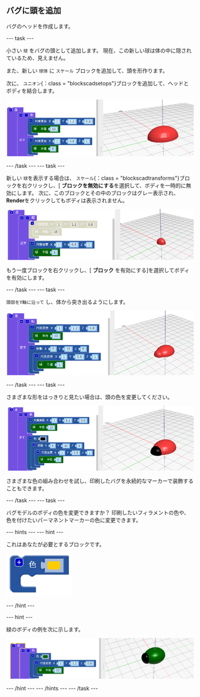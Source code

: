 ## バグに頭を追加

バグのヘッドを作成します。

--- task ---

小さい `球` をバグの頭として追加します。 現在、この新しい球は体の中に隠されているため、見えません。

また、新しい `球体` に `スケール` ブロックを追加して、頭を形作ります。

次に、 `ユニオン`{：class = "blockscadsetops"}ブロックを追加して、ヘッドとボディを結合します。

![スクリーンショット](images/bug-head-hidden.png)

--- /task --- --- task ---

新しい `球`を表示する場合は、 `スケール`{：class = "blockscadtransforms"}ブロックを右クリックし、[ **ブロックを無効にする**を選択して、ボディを一時的に無効にします。 次に、このブロックとその中のブロックはグレー表示され、 **Render**をクリックしてもボディは表示されません。

![スクリーンショット](images/bug-disable.png)

もう一度ブロックを右クリックし、[ **ブロック** を有効にする]を選択してボディを有効にします。

--- /task --- --- task ---

`頭部をY軸に沿って` し、体から突き出るようにします。

  ![スクリーンショット](images/bug-head.png)

--- /task --- --- task ---

さまざまな形をはっきりと見たい場合は、頭の色を変更してください。

![スクリーンショット](images/bug-head-black.png)

さまざまな色の組み合わせを試し、印刷したバグを永続的なマーカーで装飾することもできます。

--- /task --- --- task ---

バグモデルのボディの色を変更できますか？ 印刷したいフィラメントの色や、色を付けたいパーマネントマーカーの色に変更できます。

--- hints --- --- hint ---

これはあなたが必要とするブロックです。

![スクリーンショット](images/bug-colour-block.png)

--- /hint ---

--- hint ---

緑のボディの例を次に示します。

![スクリーンショット](images/bug-body-colour.png)

--- /hint --- --- /hints --- --- /task ---




  
